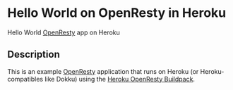 # Hello World on OpenResty in Heroku
Hello World [OpenResty](https://openresty.org) app on Heroku

## Description

This is an example [OpenResty](https://openresty.org) application that runs on Heroku (or Heroku-compatibles like Dokku) using the [Heroku OpenResty Buildpack](https://github.com/benwilber/heroku-openresty-buildpack.git).
